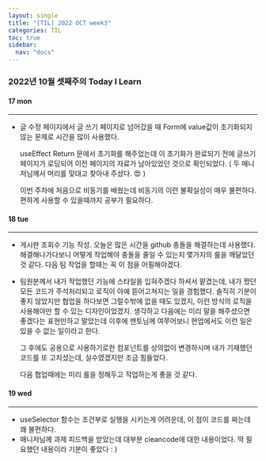 ```yaml
---
layout: single
title: "[TIL] 2022 OCT week3"
categories: TIL
toc: true
sidebar:
  nav: "docs"
---
```


### 2022년 10월 셋째주의 Today I Learn



#### 17 mon

---

- 글 수정 페이지에서 글 쓰기 페이지로 넘어갔을 때 Form에 value값이 초기화되지 않는 문제로 시간을 많이 사용했다.

  useEffect Return 문에서 초기화를 해주었는데 이 초기화가 완료되기 전에 글쓰기 페이지가 로딩되어 이전 페이지의 자료가 남아있었던 것으로 확인되었다. ( 두 매니저님께서 머리를 맞대고 찾아내 주셨다. 😍 )

  이번 주차에 처음으로 비동기를 배웠는데 비동기의 이런 불확실성이 매우 불편하다. 편하게 사용할 수 있을때까지 공부가 필요하다.



#### 18 tue

---

- 게시판 조회수 기능 작성. 오늘은 많은 시간을 github 충돌을 해결하는데 사용했다. 해결해나가다보니 어떻게 작업해야 충돌을 줄일 수 있는지 몇가지의 룰을 깨달았던 것 같다. 다음 팀 작업을 할때는 꼭 이 점을 어필해야겠다.

- 팀원분께서 내가 작업했던 기능에 스타일을 입혀주겠다 하셔서 맡겼는데, 내가 짰던 모든 코드가 주석처리되고 로직이 아예 뜯어고쳐지는 일을 경험했다. 솔직히 기분이 좋지 않았지만 협업을 하다보면 그럴수밖에 없을 때도 있겠지, 이런 방식의 로직을 사용해야만 할 수 있는 디자인이었겠지. 생각하고 다음에는 미리 말을 해주셨으면 좋겠다는 표현만하고 말았는데 이후에 멘토님께 여쭈어보니 현업에서도 이런 일은 있을 수 없는 일이라고 한다.

  그 후에도 공용으로 사용하기로한 컴포넌트를 상의없이 변경하시며 내가 기재했던 코드를 또 고치셨는데, 실수였겠지만 조금 힘들었다.

  다음 협업때에는 미리 룰을 정해두고 작업하는게 좋을 것 같다.

  

#### 19 wed

---

- useSelector 함수는 조건부로 실행을 시키는게 어려운데, 이 점이 코드를 짜는데 꽤 불편하다. 
- 매니저님께 과제 피드백을 받았는데 대부분 cleancode에 대한 내용이었다. 딱 필요했던 내용이라 기분이 좋았다 : )